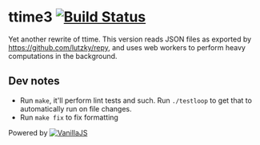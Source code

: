 # ttime3 [![Build Status](https://travis-ci.org/lutzky/ttime3.svg?branch=master)](https://travis-ci.org/lutzky/ttime3)

Yet another rewrite of ttime. This version reads JSON files as exported by https://github.com/lutzky/repy, and uses web workers to perform heavy computations in the background.

## Dev notes

* Run `make`, it'll perform lint tests and such. Run `./testloop` to get that to automatically run on file changes.
* Run `make fix` to fix formatting

Powered by [![VanillaJS](http://vanilla-js.com/assets/button.png)](http://vanilla-js.com)
